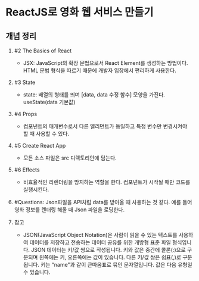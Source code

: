 # ReactJS로 영화 웹 서비스 만들기

## 개념 정리

1. #2 The Basics of React
    - JSX: JavaScript의 확장 문법으로서 React Element를 생성하는 방법이다. HTML 문법 형식을 따르기 때문에 개발자 입장에서 편리하게 사용한다. 
2. #3 State
    - state: 배열의 형태를 띄며 [data, data 수정 함수] 모양을 가진다. useState(data 기본값) 
3. #4 Props
    - 컴포넌트의 매개변수로서 다른 엘리먼트가 동일하고 특정 변수만 변경시켜야 할 때 사용할 수 있다. 
4. #5 Create React App
    - 모든 소스 파일은 src 디렉토리안에 담는다. 
5. #6 Effects
    - 비효율적인 리렌더링을 방지하는 역할을 한다. 컴포넌트가 시작될 때만 코드를 실행시킨다. 
6. #Questions: Json파일을 API처럼 data를 받아올 때 사용하는 것 같다. 예를 들어 영화 정보를 렌더링 해올 때 Json 파일을 로딩한다. 

7. 참고
    - JSON(JavaScript Object Notation)은 사람이 읽을 수 있는 텍스트를 사용하여 데이터를 저장하고 전송하는 데이터 공유를 위한 개방형 표준 파일 형식입니다.
    JSON 데이터는 키/값 쌍으로 작성됩니다. 키와 값은 중간에 콜론(:)으로 구분되며 왼쪽에는 키, 오른쪽에는 값이 있습니다. 다른 키/값 쌍은 쉼표(,)로 구분됩니다. 키는 “name"과 같이 큰따옴표로 묶인 문자열입니다. 값은 다음 유형일 수 있습니다.